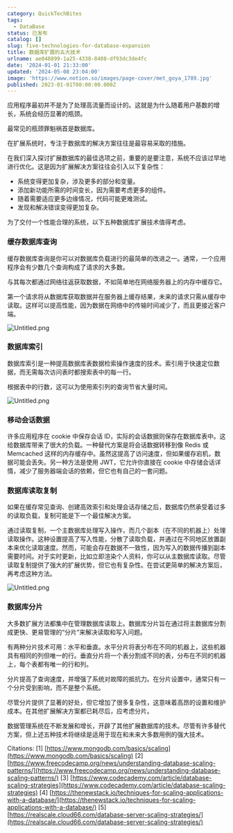 ```yaml
---
category: QuickTechBites
tags:
  - DataBase
status: 已发布
catalog: []
slug: five-technologies-for-database-expansion
title: 数据库扩展的五大技术
urlname: ae048899-1a25-4338-8408-df93dc3de4fc
date: '2024-01-01 21:33:00'
updated: '2024-05-08 23:04:00'
image: 'https://www.notion.so/images/page-cover/met_goya_1789.jpg'
published: 2023-01-01T08:00:00.000Z
---
```


应用程序最初并不是为了处理高流量而设计的。这就是为什么随着用户基数的增长，系统会经历显著的瓶颈。


最常见的瓶颈罪魁祸首是数据库。


在扩展系统时，专注于数据库的解决方案往往是最容易采取的措施。


在我们深入探讨扩展数据库的最佳选项之前，重要的是要注意，系统不应该过早地进行优化。这是因为扩展解决方案往往会引入以下复杂性：

- 系统变得更加复杂，涉及更多的部分和变量。
- 添加新功能所需的时间变长，因为需要考虑更多的组件。
- 随着需要适应更多边缘情况，代码可能更难测试。
- 发现和解决错误变得更加复杂。

为了交付一个性能合理的系统，以下五种数据库扩展技术值得考虑。


### **缓存数据库查询**


缓存数据库查询是你可以对数据库负载进行的最简单的改进之一。通常，一个应用程序会有少数几个查询构成了请求的大多数。


与其每次都通过网络往返获取数据，不如简单地在网络服务器上的内存中缓存它。


第一个请求将从数据库获取数据并在服务器上缓存结果，未来的请求只需从缓存中读取。这样可以提高性能，因为数据在网络中的传输时间减少了，而且更接近客户端。


![Untitled.png](https://prod-files-secure.s3.us-west-2.amazonaws.com/5d24fe63-e567-4804-86f9-9fdc62e13082/90ccd300-8cb4-4392-a93f-76f7d0b7f352/Untitled.png?X-Amz-Algorithm=AWS4-HMAC-SHA256&X-Amz-Content-Sha256=UNSIGNED-PAYLOAD&X-Amz-Credential=ASIAZI2LB466YGIKWNDD%2F20250211%2Fus-west-2%2Fs3%2Faws4_request&X-Amz-Date=20250211T213313Z&X-Amz-Expires=3600&X-Amz-Security-Token=IQoJb3JpZ2luX2VjEMT%2F%2F%2F%2F%2F%2F%2F%2F%2F%2FwEaCXVzLXdlc3QtMiJHMEUCIAadnk2TgAYsODrmwZUAGvGZXJqVt7cfXbs2WApdeg2%2BAiEA%2F3iL0y20XLwtpTd8w5HLfRob6eazXW0peo78Kj9H0%2BwqiAQI3P%2F%2F%2F%2F%2F%2F%2F%2F%2F%2FARAAGgw2Mzc0MjMxODM4MDUiDABsiV6rYpNffq5%2FoyrcAx7vgxVUKwinJRegIYLS77mQSxvAfpYN8Mlb%2FLZ9nFdTrAAGxiLVjKIm3hcPZv9QJy1nExq9qkgplQ2%2F6aLObbbtu2Lzgk%2F5%2Fr7fKQmdii9R9lHvkMf7gthpkmIMKoHZEaUP6FshcZxG6TG7Aip30P%2FwsFfkAfu37p2QAsn0eJe1%2B%2F50oU8YnVQPQbvxbT0CjGB%2BNS4z49k1HFg8jUXJikrnUCs0x5pqLnOAp04xXXkrPeoxMbOCXRcOSbcB5x%2Bs8cjmXQCbrvz%2BFc69QfrRF7JDYvmA8DIZjV0u2%2FbIR783o6v5vNoWsqF47%2FM3pmfVu7KOdC4aNqJN1zbWiCjEnlzx4mXXsHWu%2Br9i0u%2Fes4gGbXYsBuX0FbAdBdh%2B9RzB0TeECM2U3hflhH4iaUW8FKH3PUIpES9ItyBoGNINB7XHTL1W1tuJRrv9qXJcJFyHtxTYVOVCKZhTfCxbIbOEtvr1%2FbV7yLP8grGoBSLW7goKuwMvHgPpaRAng5ZiPAkQQztbCqT7h0XWMjEgwCLVCNr80eKig%2FAMTUbCeFhi2TDyXidMV%2FILDZM7oJprwbPJYia4%2BG%2FN5WUWMPmMzMfG2eZYzvGqJdOaKnIrmmM6VAUW33vTXXdJ2%2Bjz33Y7MOXHrr0GOqUBtMi%2BU6%2Fmsiae8FjjkkAiqfqOrVt24Pbj6cA%2FEOGwnSSFgc7Qk23H%2Bb4S7amO5j1RV2JmkPI13tJ9j2Gyr2jg5MC5lOD40Qqw%2BAJVQSPYLES2N13bGscOdHpcIvMyGr6cpnDPanzrxtbfZ%2B2jgSVtbRAcnF35OC2ZsW%2F%2F9JTX%2BYx2kI%2BDekT8QdCAaKKyVfLn0TpL578giTwT9tMoRJ8GR5aFYxAU&X-Amz-Signature=d28ee5cd8a84be5b1f7432b8759086a244b4982f83a886bce8ed52e2a2a67e52&X-Amz-SignedHeaders=host&x-id=GetObject)


### **数据库索引**


数据库索引是一种提高数据库表数据检索操作速度的技术。索引用于快速定位数据，而无需每次访问表时都搜索表中的每一行。


根据表中的行数，这可以为使用索引列的查询节省大量时间。


![Untitled.png](https://prod-files-secure.s3.us-west-2.amazonaws.com/5d24fe63-e567-4804-86f9-9fdc62e13082/d4109739-24f9-4adf-abd6-8eec0d12f3c8/Untitled.png?X-Amz-Algorithm=AWS4-HMAC-SHA256&X-Amz-Content-Sha256=UNSIGNED-PAYLOAD&X-Amz-Credential=ASIAZI2LB466YGIKWNDD%2F20250211%2Fus-west-2%2Fs3%2Faws4_request&X-Amz-Date=20250211T213313Z&X-Amz-Expires=3600&X-Amz-Security-Token=IQoJb3JpZ2luX2VjEMT%2F%2F%2F%2F%2F%2F%2F%2F%2F%2FwEaCXVzLXdlc3QtMiJHMEUCIAadnk2TgAYsODrmwZUAGvGZXJqVt7cfXbs2WApdeg2%2BAiEA%2F3iL0y20XLwtpTd8w5HLfRob6eazXW0peo78Kj9H0%2BwqiAQI3P%2F%2F%2F%2F%2F%2F%2F%2F%2F%2FARAAGgw2Mzc0MjMxODM4MDUiDABsiV6rYpNffq5%2FoyrcAx7vgxVUKwinJRegIYLS77mQSxvAfpYN8Mlb%2FLZ9nFdTrAAGxiLVjKIm3hcPZv9QJy1nExq9qkgplQ2%2F6aLObbbtu2Lzgk%2F5%2Fr7fKQmdii9R9lHvkMf7gthpkmIMKoHZEaUP6FshcZxG6TG7Aip30P%2FwsFfkAfu37p2QAsn0eJe1%2B%2F50oU8YnVQPQbvxbT0CjGB%2BNS4z49k1HFg8jUXJikrnUCs0x5pqLnOAp04xXXkrPeoxMbOCXRcOSbcB5x%2Bs8cjmXQCbrvz%2BFc69QfrRF7JDYvmA8DIZjV0u2%2FbIR783o6v5vNoWsqF47%2FM3pmfVu7KOdC4aNqJN1zbWiCjEnlzx4mXXsHWu%2Br9i0u%2Fes4gGbXYsBuX0FbAdBdh%2B9RzB0TeECM2U3hflhH4iaUW8FKH3PUIpES9ItyBoGNINB7XHTL1W1tuJRrv9qXJcJFyHtxTYVOVCKZhTfCxbIbOEtvr1%2FbV7yLP8grGoBSLW7goKuwMvHgPpaRAng5ZiPAkQQztbCqT7h0XWMjEgwCLVCNr80eKig%2FAMTUbCeFhi2TDyXidMV%2FILDZM7oJprwbPJYia4%2BG%2FN5WUWMPmMzMfG2eZYzvGqJdOaKnIrmmM6VAUW33vTXXdJ2%2Bjz33Y7MOXHrr0GOqUBtMi%2BU6%2Fmsiae8FjjkkAiqfqOrVt24Pbj6cA%2FEOGwnSSFgc7Qk23H%2Bb4S7amO5j1RV2JmkPI13tJ9j2Gyr2jg5MC5lOD40Qqw%2BAJVQSPYLES2N13bGscOdHpcIvMyGr6cpnDPanzrxtbfZ%2B2jgSVtbRAcnF35OC2ZsW%2F%2F9JTX%2BYx2kI%2BDekT8QdCAaKKyVfLn0TpL578giTwT9tMoRJ8GR5aFYxAU&X-Amz-Signature=dde76d8fb51db6de4369933a08e2feb764e8faa05359644452bd5745af5028db&X-Amz-SignedHeaders=host&x-id=GetObject)


### **移动会话数据**


许多应用程序在 cookie 中保存会话 ID，实际的会话数据则保存在数据库表中。这给数据库带来了很大的负载。一种替代方案是将会话数据转移到像 Redis 或 Memcached 这样的内存缓存中。虽然这提高了访问速度，但如果缓存宕机，数据可能会丢失。另一种方法是使用 JWT，它允许你直接在 cookie 中存储会话详情，减少了服务器端会话的依赖，但它也有自己的一套问题。


### **数据库读取复制**


如果在缓存常见查询、创建高效索引和处理会话存储之后，数据库仍然承受着过多的读取负载，复制可能是下一个最佳解决方案。


通过读取复制，一个主数据库处理写入操作，而几个副本（在不同的机器上）处理读取操作。这种设置提高了写入性能，分散了读取负载，并通过在不同地区放置副本来优化读取速度。然而，可能会存在数据不一致性，因为写入的数据传播到副本需要时间。对于实时更新，比如立即渲染个人资料，你可以从主数据库读取。尽管读取复制提供了强大的扩展优势，但它也有复杂性。在尝试更简单的解决方案后，再考虑这种方法。


![Untitled.png](https://prod-files-secure.s3.us-west-2.amazonaws.com/5d24fe63-e567-4804-86f9-9fdc62e13082/24928cbe-8502-42c3-8c51-57b72171cc67/Untitled.png?X-Amz-Algorithm=AWS4-HMAC-SHA256&X-Amz-Content-Sha256=UNSIGNED-PAYLOAD&X-Amz-Credential=ASIAZI2LB466YGIKWNDD%2F20250211%2Fus-west-2%2Fs3%2Faws4_request&X-Amz-Date=20250211T213313Z&X-Amz-Expires=3600&X-Amz-Security-Token=IQoJb3JpZ2luX2VjEMT%2F%2F%2F%2F%2F%2F%2F%2F%2F%2FwEaCXVzLXdlc3QtMiJHMEUCIAadnk2TgAYsODrmwZUAGvGZXJqVt7cfXbs2WApdeg2%2BAiEA%2F3iL0y20XLwtpTd8w5HLfRob6eazXW0peo78Kj9H0%2BwqiAQI3P%2F%2F%2F%2F%2F%2F%2F%2F%2F%2FARAAGgw2Mzc0MjMxODM4MDUiDABsiV6rYpNffq5%2FoyrcAx7vgxVUKwinJRegIYLS77mQSxvAfpYN8Mlb%2FLZ9nFdTrAAGxiLVjKIm3hcPZv9QJy1nExq9qkgplQ2%2F6aLObbbtu2Lzgk%2F5%2Fr7fKQmdii9R9lHvkMf7gthpkmIMKoHZEaUP6FshcZxG6TG7Aip30P%2FwsFfkAfu37p2QAsn0eJe1%2B%2F50oU8YnVQPQbvxbT0CjGB%2BNS4z49k1HFg8jUXJikrnUCs0x5pqLnOAp04xXXkrPeoxMbOCXRcOSbcB5x%2Bs8cjmXQCbrvz%2BFc69QfrRF7JDYvmA8DIZjV0u2%2FbIR783o6v5vNoWsqF47%2FM3pmfVu7KOdC4aNqJN1zbWiCjEnlzx4mXXsHWu%2Br9i0u%2Fes4gGbXYsBuX0FbAdBdh%2B9RzB0TeECM2U3hflhH4iaUW8FKH3PUIpES9ItyBoGNINB7XHTL1W1tuJRrv9qXJcJFyHtxTYVOVCKZhTfCxbIbOEtvr1%2FbV7yLP8grGoBSLW7goKuwMvHgPpaRAng5ZiPAkQQztbCqT7h0XWMjEgwCLVCNr80eKig%2FAMTUbCeFhi2TDyXidMV%2FILDZM7oJprwbPJYia4%2BG%2FN5WUWMPmMzMfG2eZYzvGqJdOaKnIrmmM6VAUW33vTXXdJ2%2Bjz33Y7MOXHrr0GOqUBtMi%2BU6%2Fmsiae8FjjkkAiqfqOrVt24Pbj6cA%2FEOGwnSSFgc7Qk23H%2Bb4S7amO5j1RV2JmkPI13tJ9j2Gyr2jg5MC5lOD40Qqw%2BAJVQSPYLES2N13bGscOdHpcIvMyGr6cpnDPanzrxtbfZ%2B2jgSVtbRAcnF35OC2ZsW%2F%2F9JTX%2BYx2kI%2BDekT8QdCAaKKyVfLn0TpL578giTwT9tMoRJ8GR5aFYxAU&X-Amz-Signature=72820a64d296d1bdefd116a374dda50529686cc0c4fbe957643322aaeab43b7a&X-Amz-SignedHeaders=host&x-id=GetObject)


### **数据库分片**


大多数扩展方法都集中在管理数据库读取上。数据库分片旨在通过将主数据库分割成更快、更易管理的“分片”来解决读取和写入问题。


有两种分片技术可用：水平和垂直。水平分片将表分布在不同的机器上，这些机器具有相同的列但唯一的行。垂直分片将一个表分割成不同的表，分布在不同的机器上，每个表都有唯一的行和列。


分片提高了查询速度，并增强了系统对故障的抵抗力。在分片设置中，通常只有一个分片受到影响，而不是整个系统。


尽管分片提供了显著的好处，但它增加了很多复杂性，这意味着高昂的设置和维护成本。在其他扩展解决方案都已耗尽后，应考虑分片。


数据管理系统在不断发展和增长，开辟了其他扩展数据库的技术。尽管有许多替代方案，但上述五种技术将继续是适用于现在和未来大多数用例的强大技术。


Citations:
[1] [https://www.mongodb.com/basics/scaling](https://www.mongodb.com/basics/scaling)
[2] [https://www.freecodecamp.org/news/understanding-database-scaling-patterns/](https://www.freecodecamp.org/news/understanding-database-scaling-patterns/)
[3] [https://www.codecademy.com/article/database-scaling-strategies](https://www.codecademy.com/article/database-scaling-strategies)
[4] [https://thenewstack.io/techniques-for-scaling-applications-with-a-database/](https://thenewstack.io/techniques-for-scaling-applications-with-a-database/)
[5] [https://realscale.cloud66.com/database-server-scaling-strategies/](https://realscale.cloud66.com/database-server-scaling-strategies/)

